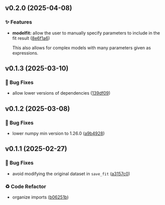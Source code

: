 ## v0.2.0 (2025-04-08)

### ✨ Features

- **modelfit:** allow the user to manually specify parameters to include in the fit result ([8e6f1a6](https://github.com/kmnhan/xarray-lmfit/commit/8e6f1a66ac0ab6aa4dc425cc37c234b4c61409fc))

  This also allows for complex models with many parameters given as expressions.

## v0.1.3 (2025-03-10)

### 🐞 Bug Fixes

- allow lower versions of dependencies ([139df09](https://github.com/kmnhan/xarray-lmfit/commit/139df09c938795c9af69ddb1e15db7eba7f2f112))

## v0.1.2 (2025-03-08)

### 🐞 Bug Fixes

- lower numpy min version to 1.26.0 ([a9b4928](https://github.com/kmnhan/xarray-lmfit/commit/a9b492847445eac3bfe4a206eb60d06213111dba))

## v0.1.1 (2025-02-27)

### 🐞 Bug Fixes

- avoid modifying the original dataset in `save_fit` ([a3157c0](https://github.com/kmnhan/xarray-lmfit/commit/a3157c067abc479ab56db3e2bbe07d21005912ea))

### ♻️ Code Refactor

- organize imports ([b06251b](https://github.com/kmnhan/xarray-lmfit/commit/b06251ba96f9ac10abbc7b4ad14b649e9a8c88ed))
